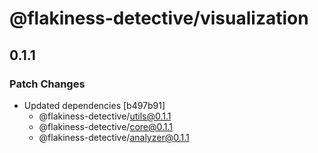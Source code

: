 # @flakiness-detective/visualization

## 0.1.1

### Patch Changes

- Updated dependencies [b497b91]
  - @flakiness-detective/utils@0.1.1
  - @flakiness-detective/core@0.1.1
  - @flakiness-detective/analyzer@0.1.1

